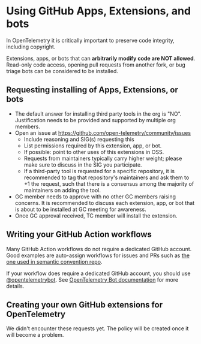 # Using GitHub Apps, Extensions, and bots

In OpenTelemetry it is critically important to preserve code integrity, including copyright.

Extensions, apps, or bots that can **arbitrarily modify code are NOT allowed**. Read-only code access, opening pull requests from another fork, or bug triage bots can be considered to be installed.

## Requesting installing of Apps, Extensions, or bots

- The default answer for installing third party tools in the org is "NO". Justification needs to be provided and supported by multiple org members.
- Open an issue at https://github.com/open-telemetry/community/issues
  - Include reasoning and SIG(s) requesting this
  - List permissions required by this extension, app, or bot.
  - If possible: point to other uses of this extensions in OSS.
  - Requests from maintainers typically carry higher weight; please make sure to discuss in the SIG you participate.
  - If a third-party tool is requested for a specific repository, it is recommended to tag that repository's maintainers and ask them to +1 the request, such that there is a consensus among the majority of maintainers on adding the tool.
- GC member needs to approve with no other GC members raising concerns. It is recommended to discuss each extension, app, or bot that is about to be installed at GC meeting for awareness.
- Once GC approval received, TC member will install the extension.

## Writing your GitHub Action workflows

Many GitHub Action workflows do not require a dedicated GitHub account. Good examples are auto-assign workflows for issues and PRs such as [the one used in semantic convention repo](https://github.com/open-telemetry/semantic-conventions/blob/main/.github/workflows/auto-assign-issue.yml).

If your workflow does require a dedicated GitHub account, you should use [@opentelemetrybot](https://github.com/opentelemetrybot).
See [OpenTelemetry Bot documentation](../assets.md#opentelemetry-bot) for more details.

## Creating your own GitHub extensions for OpenTelemetry

We didn't encounter these requests yet. The policy will be created once it will become a problem.
